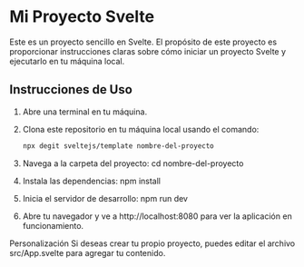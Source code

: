 # Mi Proyecto Svelte

Este es un proyecto sencillo en Svelte. El propósito de este proyecto es proporcionar instrucciones claras sobre cómo iniciar un proyecto Svelte y ejecutarlo en tu máquina local.

## Instrucciones de Uso

1. Abre una terminal en tu máquina.

2. Clona este repositorio en tu máquina local usando el comando:

   ```bash
   npx degit sveltejs/template nombre-del-proyecto
3. Navega a la carpeta del proyecto:
 cd nombre-del-proyecto

4. Instala las dependencias:
   npm install
5. Inicia el servidor de desarrollo:
   npm run dev
6. Abre tu navegador y ve a http://localhost:8080 para ver la aplicación en funcionamiento.

Personalización
Si deseas crear tu propio proyecto, puedes editar el archivo src/App.svelte para agregar tu contenido.
